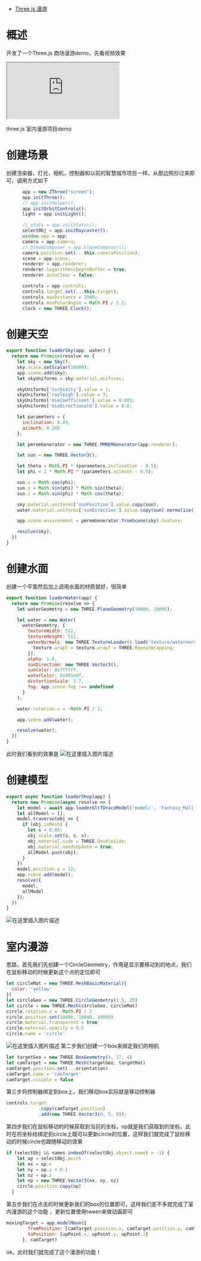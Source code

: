- [Three.js 漫游](https://blog.csdn.net/qq_39503511/article/details/114783707)

# 概述

开发了一个Three.js 商场漫游demo，先看视频效果

<iframe id="9RwhvM3T-1615700077553" src="https://live.csdn.net/v/embed/156959" allowfullscreen="true" data-mediaembed="csdn"></iframe>

three.js 室内漫游项目demo



# 创建场景

创建渲染器，灯光，相机，控制器和以前的智慧城市项目一样，从那边照抄过来即可，调用方式如下

```javascript
	  app = new ZThree("screen");
      app.initThree();
      // app.initHelper();
      app.initOrbitControls();
      light = app.initLight();

      // stats = app.initStatus();
      selectObj = app.initRaycaster();
      window.app = app;
      camera = app.camera;
      // bloomComposer = app.bloomComposer();
      camera.position.set(...this.cameraPosition);
      scene = app.scene;
      renderer = app.renderer;
      renderer.logarithmicDepthBuffer = true;
      renderer.autoClear = false;

      controls = app.controls;
      controls.target.set(...this.target);
      controls.maxDistance = 2000;
      controls.maxPolarAngle = Math.PI / 2.2;
      clock = new THREE.Clock();
```

# 创建天空

```javascript
export function loaderSky(app, water) {
  return new Promise(resolve => {
    let sky = new Sky();
    sky.scale.setScalar(10000);
    app.scene.add(sky);
    let skyUniforms = sky.material.uniforms;

    skyUniforms['turbidity'].value = 1;
    skyUniforms['rayleigh'].value = 3;
    skyUniforms['mieCoefficient'].value = 0.005;
    skyUniforms['mieDirectionalG'].value = 0.8;

    let parameters = {
      inclination: 0.49,
      azimuth: 0.205
    };

    let pmremGenerator = new THREE.PMREMGenerator(app.renderer);

    let sun = new THREE.Vector3();

    let theta = Math.PI * (parameters.inclination - 0.5);
    let phi = 2 * Math.PI * (parameters.azimuth - 0.5);

    sun.x = Math.cos(phi);
    sun.y = Math.sin(phi) * Math.sin(theta);
    sun.z = Math.sin(phi) * Math.cos(theta);

    sky.material.uniforms['sunPosition'].value.copy(sun);
    water.material.uniforms['sunDirection'].value.copy(sun).normalize();

    app.scene.environment = pmremGenerator.fromScene(sky).texture;

    resolve(sky);
  })
}
```

# 创建水面

创建一个平面然后加上调用水面的材质就好，很简单

```javascript
export function loaderWater(app) {
  return new Promise(resolve => {
    let waterGeometry = new THREE.PlaneGeometry(10000, 10000);

    let water = new Water(
      waterGeometry, {
        textureWidth: 512,
        textureHeight: 512,
        waterNormals: new THREE.TextureLoader().load('texture/waternormals.jpg', function (texture) {
          texture.wrapS = texture.wrapT = THREE.RepeatWrapping;
        }),
        alpha: 1.0,
        sunDirection: new THREE.Vector3(),
        sunColor: 0xffffff,
        waterColor: 0x001e0f,
        distortionScale: 3.7,
        fog: app.scene.fog !== undefined
      }
    );

    water.rotation.x = -Math.PI / 2;

    app.scene.add(water);

    resolve(water);
  })
}
```

此时我们看到的效果是
 ![在这里插入图片描述](https://img-blog.csdnimg.cn/20210314125927527.png?x-oss-process=image/watermark,type_ZmFuZ3poZW5naGVpdGk,shadow_10,text_aHR0cHM6Ly9ibG9nLmNzZG4ubmV0L3FxXzM5NTAzNTEx,size_16,color_FFFFFF,t_70)

# 创建模型

```javascript
export async function loaderShop(app) {
  return new Promise(async resolve => {
    let model = await app.loaderGltfDracoModel('model/', 'Fantasy_Mall');
    let allModel = [];
    model.traverse(obj => {
      if (obj.isMesh) {
        let s = 0.05;
        obj.scale.set(s, s, s);
        obj.material.side = THREE.DoubleSide;
        obj.material.needsUpdate = true;
        allModel.push(obj);
      }
    })
    model.position.y = 12;
    app.scene.add(model);
    resolve({
      model,
      allModel
    });
  })
}
```

![在这里插入图片描述](https://img-blog.csdnimg.cn/20210314130057723.png?x-oss-process=image/watermark,type_ZmFuZ3poZW5naGVpdGk,shadow_10,text_aHR0cHM6Ly9ibG9nLmNzZG4ubmV0L3FxXzM5NTAzNTEx,size_16,color_FFFFFF,t_70)

# 室内漫游

思路，首先我们先创建一个CircleGeometry，作用是显示要移动到的地点，我们在鼠标移动的时候更新这个点的定位即可

```javascript
let circleMat = new THREE.MeshBasicMaterial({
  color: 'yellow'
})
let circleGeo = new THREE.CircleGeometry(1.5, 20)
let circle = new THREE.Mesh(circleGeo, circleMat)
circle.rotation.x = -Math.PI / 2
circle.position.set(10000, 10000, 10000)
circle.material.transparent = true
circle.material.opacity = 0.5
circle.name = 'circle'
```

![在这里插入图片描述](https://img-blog.csdnimg.cn/20210314130426900.png?x-oss-process=image/watermark,type_ZmFuZ3poZW5naGVpdGk,shadow_10,text_aHR0cHM6Ly9ibG9nLmNzZG4ubmV0L3FxXzM5NTAzNTEx,size_16,color_FFFFFF,t_70)
 第二步我们创建一个box来绑定我们的相机

```javascript
let targetGeo = new THREE.BoxGeometry(4, 17, 4)
let camTarget = new THREE.Mesh(targetGeo, targetMat)
camTarget.position.set(...orientation)
camTarget.name = 'camTarget'
camTarget.visible = false
```

第三步将控制器绑定到box上，我们移动box实际就是移动控制器

```javascript
controls.target
            .copy(camTarget.position)
            .add(new THREE.Vector3(0, 5, 0));
```

第四步我们在鼠标移动的时候获取到当前的坐标，np就是我们获取到的坐标，此时在将坐标给绑定到circle上既可以更新circle的位置，这样我们就完成了鼠标移动的时候circle也跟随移动的效果

```javascript
if (selectObj && names.indexOf(selectObj.object.name) > -1) {
    let op = selectObj.point
    let nx = op.x
    let ny = op.y + 0.1
    let nz = op.z
    let np = new THREE.Vector3(nx, ny, nz)
    circle.position.copy(np)
  }
```

第五步我们在点击的时候更新我们的box的位置即可，这样我们差不多就完成了室内漫游的这个功能
 ，更新位置使用tween来做动画即可

```javascript
movingTarget = app.modelMove({
        fromPosition: [camTarget.position.x, camTarget.position.y, camTarget.position.z],
        toPosition: [upPoint.x, upPoint.y, upPoint.z]
      }, camTarget)
```

ok，此时我们就完成了这个漫游的功能！